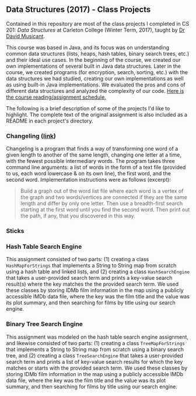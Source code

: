 ## Data Structures (2017) - Class Projects

Contained in this repository are most of the class projects I completed in CS 201: *Data Structures* at Carleton College (Winter Term, 2017), taught by [Dr David Musicant](https://apps.carleton.edu/profiles/dmusicant/).

This course was based in Java, and its focus was on understanding common data structures (lists, heaps, hash tables, binary search trees, etc.) and their ideal use cases. In the beginning of the course, we created our own implementations of several built in Java data structures. Later in the course, we created programs (for encryption, search, sorting, etc.) with the data structures we had studied, creating our own implementations as well as using built-in Java implementations. We evaluated the pros and cons of different data structures and analyzed the complexity of our code. [Here is the course reading/assignment schedule.](https://www.cs.carleton.edu/faculty/dmusican/cs201/schedule.html)

The following is a brief description of some of the projects I'd like to highlight. The complete text of the original assignment is also included as a README in each project's directory.


### Changeling ([link](/changeling))

Changeling is a program that finds a way of transforming one word of a given length to another of the same length, changing one letter at a time, with the fewest possible intermediary words. The program takes three command line arguments: a list of words in the form of a text file (provided to us, each word lowercase & on its own line), the first word, and the second word. Implementation instructions were as follows (excerpt): 
> Build a graph out of the word list file where each word is a vertex of the graph and two words/vertices are connected if they are the same length and differ by only one letter. Then use a breadth-first search starting at the first word until you find the second word. Then print out the path, if any, that you discovered in this way.

### Sticks

### Hash Table Search Engine

This assignment consisted of two parts: (1) creating a class `HashMapForStrings` that implements a String to String map from scratch using a hash table and linked lists, and (2) creating a class `HashSearchEngine` that takes a user-provided search term and prints a key-value search result(s) where the key matches the the provided search term. We used these classes by storing IDMb film information in the map using a publicly accessible IMDb data file, where the key was the film title and the value was its plot summary, and then searching for films by title using our search engine.

### Binary Tree Search Engine

This assignment was modeled on the hash table search engine assignment, and likewise consisted of two parts: (1) creating a class `TreeMapForStrings` that implements a String to String map from scratch using a binary search tree, and (2) creating a class `TreeSearchEngine` that takes a user-provided search term and prints a list of key-value search results for which the key matches or starts with the provided search term. We used these classes by storing IDMb film information in the map using a publicly accessible IMDb data file, where the key was the film title and the value was its plot summary, and then searching for films by title using our search engine.

